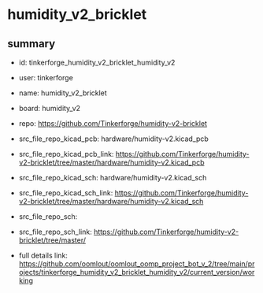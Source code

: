 # humidity_v2_bricklet
 
## summary 
* id: tinkerforge_humidity_v2_bricklet_humidity_v2
* user: tinkerforge
* name: humidity_v2_bricklet
* board: humidity_v2
* repo: https://github.com/Tinkerforge/humidity-v2-bricklet
* src_file_repo_kicad_pcb: hardware/humidity-v2.kicad_pcb
* src_file_repo_kicad_pcb_link: https://github.com/Tinkerforge/humidity-v2-bricklet/tree/master/hardware/humidity-v2.kicad_pcb
* src_file_repo_kicad_sch: hardware/humidity-v2.kicad_sch
* src_file_repo_kicad_sch_link: https://github.com/Tinkerforge/humidity-v2-bricklet/tree/master/hardware/humidity-v2.kicad_sch

* src_file_repo_sch: 
* src_file_repo_sch_link: https://github.com/Tinkerforge/humidity-v2-bricklet/tree/master/
* full details link: https://github.com/oomlout/oomlout_oomp_project_bot_v_2/tree/main/projects/tinkerforge_humidity_v2_bricklet_humidity_v2/current_version/working  







